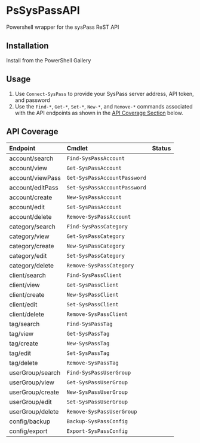 # PsSysPassAPI
Powershell wrapper for the sysPass ReST API

## Installation

Install from the PowerShell Gallery

## Usage

1. Use `Connect-SysPass` to provide your SysPass server address, API token, and password
2. Use the `Find-*`, `Get-*`, `Set-*`, `New-*`, and `Remove-*` commands associated with the API endpoints as shown in the [API Coverage Section](#api-coverage) below.

## API Coverage

| Endpoint         | Cmdlet                      | Status |
|:-----------------|:----------------------------|:------:|
| account/search   | `Find-SysPassAccount`         |   |
| account/view     | `Get-SysPassAccount`          |   |
| account/viewPass | `Get-SysPassAccountPassword`  |   |
| account/editPass | `Set-SysPassAccountPassword`  |   |
| account/create   | `New-SysPassAccount`          |   |
| account/edit     | `Set-SysPassAccount`          |   |
| account/delete   | `Remove-SysPassAccount`       |   |
| category/search  | `Find-SysPassCategory`        |   |
| category/view    | `Get-SysPassCategory`         |   |
| category/create  | `New-SysPassCategory`         |   |
| category/edit    | `Set-SysPassCategory`         |   |
| category/delete  | `Remove-SysPassCategory`      |   |
| client/search    | `Find-SysPassClient`          |   |
| client/view      | `Get-SysPassClient`           |   |
| client/create    | `New-SysPassClient`           |   |
| client/edit      | `Set-SysPassClient`           |   |
| client/delete    | `Remove-SysPassClient`        |   |
| tag/search       | `Find-SysPassTag`             |   |
| tag/view         | `Get-SysPassTag`              |   |
| tag/create       | `New-SysPassTag`              |   |
| tag/edit         | `Set-SysPassTag`              |   |
| tag/delete       | `Remove-SysPassTag`           |   |
| userGroup/search | `Find-SysPassUserGroup`       |   |
| userGroup/view   | `Get-SysPassUserGroup`        |   |
| userGroup/create | `New-SysPassUserGroup`        |   |
| userGroup/edit   | `Set-SysPassUserGroup`        |   |
| userGroup/delete | `Remove-SysPassUserGroup`     |   |
| config/backup    | `Backup-SysPassConfig`        |   |
| config/export    | `Export-SysPassConfig`        |   |

